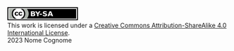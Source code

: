 
<a rel="license" href="http://creativecommons.org/licenses/by-sa/4.0/">
  <img alt="Creative Commons Attribution-ShareAlike 4.0 International License" style="border-width:0" src="../other/img/license-badge/svg/by-sa.svg"/>
</a>
<br/>
This work is licensed under a <a rel="license" href="http://creativecommons.org/licenses/by-sa/4.0/">Creative Commons Attribution-ShareAlike 4.0 International License</a>.
<br/> 
2023 Nome Cognome

